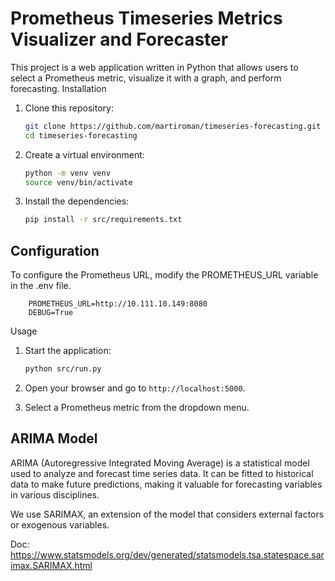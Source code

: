 # Prometheus Timeseries Metrics Visualizer and Forecaster

This project is a web application written in Python that allows users to select a Prometheus metric, visualize it with a graph, and perform forecasting.
Installation

1. Clone this repository:
    ```bash
    git clone https://github.com/martiroman/timeseries-forecasting.git
    cd timeseries-forecasting
    ```

2. Create a virtual environment:
    ```bash
    python -m venv venv
    source venv/bin/activate
    ```

3. Install the dependencies:
    ```bash
    pip install -r src/requirements.txt
    ```
## Configuration

To configure the Prometheus URL, modify the PROMETHEUS_URL variable in the .env file.

        PROMETHEUS_URL=http://10.111.10.149:8080
        DEBUG=True

Usage

1. Start the application:
    ```bash
    python src/run.py
    ```

2. Open your browser and go to `http://localhost:5000`.

3. Select a Prometheus metric from the dropdown menu.

## ARIMA Model

ARIMA (Autoregressive Integrated Moving Average) is a statistical model used to analyze and forecast time series data. It can be fitted to historical data to make future predictions, making it valuable for forecasting variables in various disciplines.

We use SARIMAX, an extension of the model that considers external factors or exogenous variables.

Doc: https://www.statsmodels.org/dev/generated/statsmodels.tsa.statespace.sarimax.SARIMAX.html